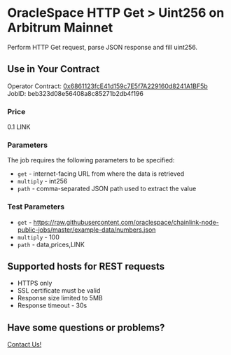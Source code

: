 # OracleSpace HTTP Get > Uint256 on Arbitrum Mainnet

Perform HTTP Get request, parse JSON response and fill uint256.

## Use in Your Contract

Operator Contract: [0x6861123fcE41d159c7E5f7A229160d8241A1BF5b](https://arbiscan.io/address/0x6861123fcE41d159c7E5f7A229160d8241A1BF5b)  
JobID: beb323d08e56408a8c85271b2db4f196

### Price

0.1 LINK

### Parameters

The job requires the following parameters to be specified:

- `get` - internet-facing URL from where the data is retrieved
- `multiply` - int256
- `path` - comma-separated JSON path used to extract the value

### Test Parameters

- `get` - https://raw.githubusercontent.com/oraclespace/chainlink-node-public-jobs/master/example-data/numbers.json
- `multiply` - 100
- `path` - data,prices,LINK

## Supported hosts for REST requests

- HTTPS only
- SSL certificate must be valid
- Response size limited to 5MB
- Response timeout - 30s

## Have some questions or problems?

[Contact Us!](https://github.com/oraclespace/chainlink-node-public-jobs#contact-us)
